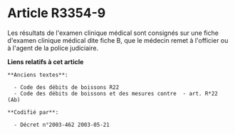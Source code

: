 # Article R3354-9

Les résultats de l'examen clinique médical sont consignés sur une fiche d'examen clinique médical dite fiche B, que le
médecin remet à l'officier ou à l'agent de la police judiciaire.

**Liens relatifs à cet article**

	**Anciens textes**:

	  - Code des débits de boissons R22
	  - Code des débits de boissons et des mesures contre  - art. R*22 (Ab)

	**Codifié par**:

	  - Décret n°2003-462 2003-05-21
